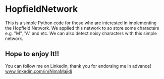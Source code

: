# HopfieldNetwork

This is a simple Python code for those who are interested in implementing the Hopfield Network. We applied this network to so store some characters e.g. "M", "A" and etc. We can also detect noisy characters with this simple network.

Hope to enjoy It!!
-------------
You can follow me on Linkedin, thank you for endorsing me in advance! 
www.linkedin.com/in/NimaMajidi
